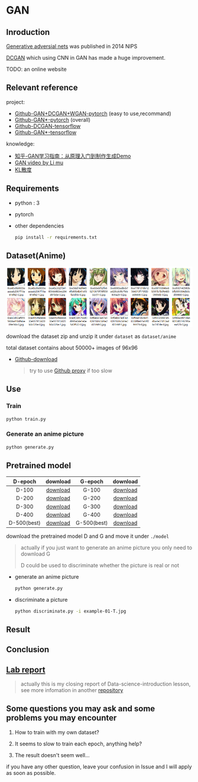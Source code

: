 # GAN

## Inroduction

[Generative adversial nets](https://arxiv.org/abs/1406.2661) was published in 2014 NIPS

[DCGAN](https://arxiv.org/pdf/1511.06434.pdf) which using CNN in GAN has made a huge improvement.

TODO: an online website

## Relevant reference

project:

- [Github-GAN+DCGAN+WGAN-pytorch](https://github.com/Zeleni9/pytorch-wgan) (easy to use,recommand)
- [Github-GAN*-pytorch](https://github.com/eriklindernoren/PyTorch-GAN) (overall)
- [Github-DCGAN-tensorflow](https://github.com/carpedm20/DCGAN-tensorflow)
- [Github-GAN*-tensorflow](https://github.com/YadiraF/GAN)

knowledge:

- [知乎-GAN学习指南：从原理入门到制作生成Demo](https://zhuanlan.zhihu.com/p/24767059)
- [GAN video by Li mu](https://www.bilibili.com/video/BV1rb4y187vD)
- [KL散度](https://zhuanlan.zhihu.com/p/365400000)

## Requirements

- python : 3
- pytorch
- other dependencies

  ```bash
  pip install -r requirements.txt
  ```

## Dataset(Anime)

![20220506121357](https://raw.githubusercontent.com/learner-lu/picbed/master/20220506121357.png)

download the dataset zip and unzip it under `dataset` as `dataset/anime`

total dataset contains about 50000+ images of 96x96

- [Github-download](https://github.com/luzhixing12345/GAN/releases/download/v0.0.2/faces.zip)

  > try to use [Github proxy](https://ghproxy.com/) if too slow

## Use

### Train

```bash
python train.py
```

### Generate an anime picture

```bash
python generate.py
```

## Pretrained model

|D-epoch|download|G-epoch|download|
|:--:|:--:|:--:|:--:|
|D-100|[download]()|G-100|[download]()|
|D-200|[download]()|G-200|[download]()|
|D-300|[download]()|G-300|[download]()|
|D-400|[download]()|G-400|[download]()|
|D-500(best)|[download]()|G-500(best)|[download]()|

download the pretrained model D and G and move it under `./model`

> actually if you just want to generate an anime picture you only need to download G
>
> D could be used to discriminate whether the picture is real or not

- generate an anime picture

  ```bash
  python generate.py
  ```

- discriminate a picture

  ```bash
  python discriminate.py -i example-01-T.jpg
  ```

## Result

## Conclusion

## [Lab report]()

> actually this is my closing report of Data-science-introduction lesson, see more infomation in another [repository](https://github.com/luzhixing12345/data-science-introduction)

## Some questions you may ask and some problems you may encounter

1. How to train with my own dataset?

2. It seems to slow to train each epoch, anything help?

3. The result doesn't seem well...

if you have any other question, leave your confusion in Issue and I will apply as soon as possible.
